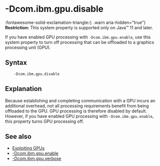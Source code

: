 <!--
* Copyright (c) 2017, 2022 IBM Corp. and others
*
* This program and the accompanying materials are made
* available under the terms of the Eclipse Public License 2.0
* which accompanies this distribution and is available at
* https://www.eclipse.org/legal/epl-2.0/ or the Apache
* License, Version 2.0 which accompanies this distribution and
* is available at https://www.apache.org/licenses/LICENSE-2.0.
*
* This Source Code may also be made available under the
* following Secondary Licenses when the conditions for such
* availability set forth in the Eclipse Public License, v. 2.0
* are satisfied: GNU General Public License, version 2 with
* the GNU Classpath Exception [1] and GNU General Public
* License, version 2 with the OpenJDK Assembly Exception [2].
*
* [1] https://www.gnu.org/software/classpath/license.html
* [2] http://openjdk.java.net/legal/assembly-exception.html
*
* SPDX-License-Identifier: EPL-2.0 OR Apache-2.0 OR GPL-2.0 WITH
* Classpath-exception-2.0 OR LicenseRef-GPL-2.0 WITH Assembly-exception
-->

# -Dcom.ibm.gpu.disable

:fontawesome-solid-exclamation-triangle:{: .warn aria-hidden="true"} **Restriction:** This system property is supported only on Java&trade; 11 and later.

If you have enabled GPU processing with `-Dcom.ibm.gpu.enable`, use this system property to turn off processing that can be offloaded to a graphics processing unit (GPU).

## Syntax

        -Dcom.ibm.gpu.disable


## Explanation

Because establishing and completing communication with a GPU incurs an additional overhead, not all processing requirements benefit from being offloaded to the GPU. GPU processing is therefore disabled by default. However, if you have enabled GPU processing with `-Dcom.ibm.gpu.enable`, this property turns GPU processing off.

## See also

- [Exploiting GPUs](introduction.md#exploiting-gpus)
- [-Dcom.ibm.gpu.enable](dcomibmgpuenable.md)
- [-Dcom.ibm.gpu.verbose](dcomibmgpuverbose.md)

<!-- ==== END OF TOPIC ==== dcomibmgpudisable.md ==== -->
